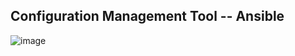 ## Configuration Management Tool -- Ansible

![image](https://github.com/learn-with-devops/devops/blob/master/Ansible/images/ansible-main.png)
